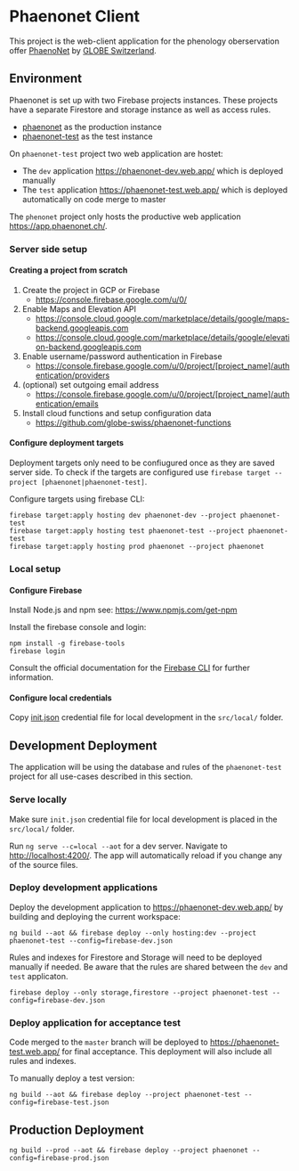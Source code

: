 # Phaenonet Client

This project is the web-client application for the phenology oberservation offer [PhaenoNet](https://www.phaenonet.ch) by [GLOBE Switzerland](https://www.globe-swiss.ch).

## Environment

Phaenonet is set up with two Firebase projects instances. These projects have a separate Firestore and storage instance as well as access rules.

* [phaenonet](https://console.firebase.google.com/u/0/project/phaenonet/overview) as the production instance
* [phaenonet-test](https://console.firebase.google.com/u/0/project/phaenonet/overview) as the test instance

On `phaenonet-test` project two web application are hostet:

* The `dev` application <https://phaenonet-dev.web.app/> which is deployed manually
* The `test` application <https://phaenonet-test.web.app/> which is deployed automatically on code merge to master

The `phenonet` project only hosts the productive web application <https://app.phaenonet.ch/>.

### Server side setup

#### Creating a project from scratch

1. Create the project in GCP or Firebase
    * <https://console.firebase.google.com/u/0/>
1. Enable Maps and Elevation API
    * <https://console.cloud.google.com/marketplace/details/google/maps-backend.googleapis.com>
    * <https://console.cloud.google.com/marketplace/details/google/elevation-backend.googleapis.com>
1. Enable username/password authentication in Firebase
    * <https://console.firebase.google.com/u/0/project/[project_name]/authentication/providers>
1. (optional) set outgoing email address
    * <https://console.firebase.google.com/u/0/project/[project_name]/authentication/emails>
1. Install cloud functions and setup configuration data
    * <https://github.com/globe-swiss/phaenonet-functions>

#### Configure deployment targets

Deployment targets only need to be confiugured once as they are saved server side.
To check if the targets are configured use `firebase target --project [phaenonet|phaenonet-test]`.

Configure targets using firebase CLI:

```commandline
firebase target:apply hosting dev phaenonet-dev --project phaenonet-test
firebase target:apply hosting test phaenonet-test --project phaenonet-test
firebase target:apply hosting prod phaenonet --project phaenonet
```

### Local setup

#### Configure Firebase

Install Node.js and npm see: <https://www.npmjs.com/get-npm>

Install the firebase console and login:

```commandline
npm install -g firebase-tools
firebase login
```

Consult the official documentation for the [Firebase CLI](https://firebase.google.com/docs/cli) for further information.

#### Configure local credentials

Copy [init.json](https://phaenonet-test.web.app/__/firebase/init.json) credential file for local development in the `src/local/` folder.

## Development Deployment

The application will be using the database and rules of the `phaenonet-test` project for all use-cases described in this section.

### Serve locally

Make sure `init.json` credential file for local development is placed in the `src/local/` folder.

Run `ng serve --c=local --aot` for a dev server. Navigate to <http://localhost:4200/>. The app will automatically reload if you change any of the source files.

### Deploy development applications

Deploy the development application to <https://phaenonet-dev.web.app/> by building and deploying the current workspace:

```commandline
ng build --aot && firebase deploy --only hosting:dev --project phaenonet-test --config=firebase-dev.json
```

Rules and indexes for Firestore and Storage will need to be deployed manually if needed.
Be aware that the rules are shared between the `dev` and `test` applicaton.

```commandline
firebase deploy --only storage,firestore --project phaenonet-test --config=firebase-dev.json
```

### Deploy application for acceptance test

Code merged to the `master` branch will be deployed to <https://phaenonet-test.web.app/> for final acceptance. This deployment will also include all rules and indexes.

To manually deploy a test version:

```commandline
ng build --aot && firebase deploy --project phaenonet-test --config=firebase-test.json
```

## Production Deployment

```commandline
ng build --prod --aot && firebase deploy --project phaenonet --config=firebase-prod.json
```
